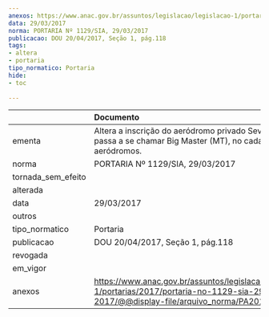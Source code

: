 ```yaml
---
anexos: https://www.anac.gov.br/assuntos/legislacao/legislacao-1/portarias/2017/portaria-no-1129-sia-29-03-2017/@@display-file/arquivo_norma/PA2017-1129.pdf
data: 29/03/2017
norma: PORTARIA Nº 1129/SIA, 29/03/2017
publicacao: DOU 20/04/2017, Seção 1, pág.118
tags:
- altera
- portaria
tipo_normatico: Portaria
hide: 
- toc 
 
---
```


|                    | Documento                                                                                                                                            |
|:-------------------|:-----------------------------------------------------------------------------------------------------------------------------------------------------|
| ementa             | Altera a inscrição do aeródromo privado Seven, que passa a se chamar Big Master (MT), no cadastro de aeródromos.                                     |
| norma              | PORTARIA Nº 1129/SIA, 29/03/2017                                                                                                                     |
| tornada_sem_efeito |                                                                                                                                                      |
| alterada           |                                                                                                                                                      |
| data               | 29/03/2017                                                                                                                                           |
| outros             |                                                                                                                                                      |
| tipo_normatico     | Portaria                                                                                                                                             |
| publicacao         | DOU 20/04/2017, Seção 1, pág.118                                                                                                                     |
| revogada           |                                                                                                                                                      |
| em_vigor           |                                                                                                                                                      |
| anexos             | https://www.anac.gov.br/assuntos/legislacao/legislacao-1/portarias/2017/portaria-no-1129-sia-29-03-2017/@@display-file/arquivo_norma/PA2017-1129.pdf |